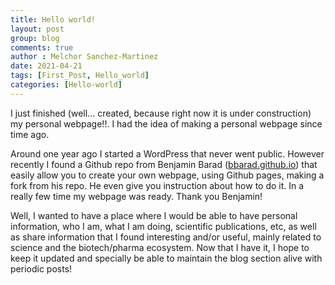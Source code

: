 ```yaml
---
title: Hello world!
layout: post
group: blog
comments: true
author : Melchor Sanchez-Martinez
date: 2021-04-21
tags: [First_Post, Hello_world]
categories: [Hello-world]
---
```

<!-- excerpt-start -->
I just finished (well... created, because right now it is under construction) my personal webpage!!. I had the idea of making a personal webpage since time ago.<!-- excerpt-end -->

Around one year ago I started a WordPress that never went public. However recently I found a Github repo from Benjamin Barad ([bbarad.github.io]('https://github.com/bbarad/bbarad.github.io')) that easily allow you to create your own webpage, using Github pages, making a fork from his repo. He even give you instruction about how to do it. In a really few time my webpage was ready. Thank you Benjamin!

Well, I wanted to have a place where I would be able to have personal information, who I am, what I am doing, scientific publications, etc, as well as share information that I found interesting and/or useful, mainly related to science and the biotech/pharma ecosystem. Now that I have it, I hope to keep it updated and specially be able to maintain the blog section alive with periodic posts!
